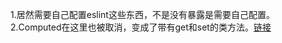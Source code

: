 1.居然需要自己配置eslint这些东西，不是没有暴露是需要自己配置。
2.Computed在这里也被取消，变成了带有get和set的类方法。[链接](https://juejin.im/post/6844903668764901384)
  

